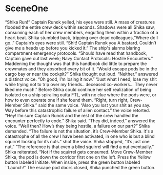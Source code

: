 # SceneOne

“Shika Run!” Captain Runok yelled, his eyes were still. A mass of creatures flooded the entire crew deck within seconds. Shadows were all Shika saw, consuming each of her crew members, engulfing them within a fraction of a heart beat. Shika stumbled back, tripping over dead colleagues,“Where do I go..” Captain’s eyes were still. “Shit! Captain Runok you A bastard. Couldn’t give me a heads up before you kicked it.” The ship's alarms blaring compartment emergency protocols. “Should have read that handbook, Captain gave out last week; Navy Contact Protocols: Hostile Encounters.” Maddening the thought was that this handbook did little to prepare the crewmates and they absorbed every bit of it. “Would escape pods be in the cargo bay or near the cockpit?” Shika thought out loud.  “Neither.” answered a distinct voice. “Oh good, I’m losing it now.” “Just what I need, lose my shit while trying not to trip over my friends.. deceased co-workers… They never liked me much.” Before Shika could continue her self realization of being isolated on a ship spiraling outta FTL, with no clue where the pods were, or how to even operate one if she found them. “Right, turn right, Crew-Member Shika.” said the same voice. “Also you lost your shit as you say. Way before this catastrophic failure of alien contact.” the voice retorted.  “Hey! I’m sure Captain Runok and the rest of the crew handled the encounter perfectly to code.” Shika said. “They did, indeed.” answered the voice. “Well then? How’s they being hostile, a failure on our part?” Shika demanded. “The failure is not the situation, it’s Crew-Member Shika. It's a catastrophe of all the crew I have been activated, in one who is but a blind squirrel looking for its nuts.” shot the voice. Shika stopped, “It’s just one nut.” “The reference is that even a blind squirrel will find a nut eventually.” Shika reiterated. “Not if the squirrel gets consumed. Move Crew-Member Shika, the pod is down the corridor first one on the left. Press the Yellow button labeled Initiate. When inside, press the green button labeled \`\`Launch!” The escape pod doors closed, Shika punched the green button.
